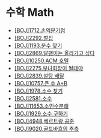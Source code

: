 # 수학 Math

- [[BOJ]1712.손익분기점](https://github.com/Ok-Cheese/Algorithm/tree/main/BOJ/1712.%EC%86%90%EC%9D%B5%EB%B6%84%EA%B8%B0%EC%A0%90) <br/>
- [[BOJ]2292.벌집](https://github.com/Ok-Cheese/Algorithm/tree/main/BOJ/2292.%EB%B2%8C%EC%A7%91) <br/>
- [[BOJ]1193.분수 찾기](https://github.com/Ok-Cheese/Algorithm/tree/main/BOJ/1193.%EB%B6%84%EC%88%98%EC%B0%BE%EA%B8%B0) <br/>
- [[BOJ]2869.달팽이는 올라가고 싶다](https://github.com/Ok-Cheese/Algorithm/tree/main/BOJ/2869.%EB%8B%AC%ED%8C%BD%EC%9D%B4%EB%8A%94%EC%98%AC%EB%9D%BC%EA%B0%80%EA%B3%A0%EC%8B%B6%EB%8B%A4) <br/>
- [[BOJ]10250.ACM 호텔](https://github.com/Ok-Cheese/Algorithm/tree/main/BOJ/10250.ACM%ED%98%B8%ED%85%94) <br/>
- [[BOJ]2275.부녀회장이 될테야](https://github.com/Ok-Cheese/Algorithm/tree/main/BOJ/2775.%EB%B6%80%EB%85%80%ED%9A%8C%EC%9E%A5%EC%9D%B4%EB%90%A0%ED%85%8C%EC%95%BC) <br/>
- [[BOJ]2839.설탕 배달](https://github.com/Ok-Cheese/Algorithm/tree/main/BOJ/2839.%EC%84%A4%ED%83%95%EB%B0%B0%EB%8B%AC) <br/>
- [[BOJ]10757.큰 수 A+B](https://github.com/Ok-Cheese/Algorithm/tree/main/BOJ/10757.%ED%81%B0%EC%88%98A%2BB) <br/>
- [[BOJ]1978.소수 찾기](https://github.com/Ok-Cheese/Algorithm/tree/main/BOJ/1978.%EC%86%8C%EC%88%98%EC%B0%BE%EA%B8%B0) <br/>
- [[BOJ]2581.소수](https://github.com/Ok-Cheese/Algorithm/tree/main/BOJ/2581.%EC%86%8C%EC%88%98) <br/>
- [[BOJ]11653.소인수분해](https://github.com/Ok-Cheese/Algorithm/tree/main/BOJ/11653.%EC%86%8C%EC%9D%B8%EC%88%98%EB%B6%84%ED%95%B4) <br/>
- [[BOJ]1929.소수 구하기](https://github.com/Ok-Cheese/Algorithm/tree/main/BOJ/1929.%EC%86%8C%EC%88%98%EA%B5%AC%ED%95%98%EA%B8%B0) <br/>
- [[BOJ]4948.베르트랑 공준](https://github.com/Ok-Cheese/Algorithm/tree/main/BOJ/4948.%EB%B2%A0%EB%A5%B4%ED%8A%B8%EB%9E%91%EA%B3%B5%EC%A4%80) <br/>
- [[BOJ]9020.골드바흐의 추측](https://github.com/Ok-Cheese/Algorithm/tree/main/BOJ/9020.%EA%B3%A8%EB%93%9C%EB%B0%94%ED%9D%90%EC%9D%98%EC%B6%94%EC%B8%A1) <br/>
